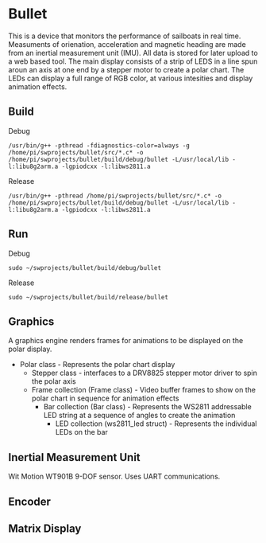 # Bullet
This is a device that monitors the  performance of sailboats in real time. Measuments of orienation, acceleration and magnetic heading are made from an inertial measurement unit (IMU). All data is stored for later upload to a web based tool. The main display consists of a strip of LEDS in a line spun aroun an axis at one end by a stepper motor to create a polar chart. The LEDs can display a full range of RGB color, at various intesities and display animation effects.
## Build 

Debug

``
/usr/bin/g++ -pthread -fdiagnostics-color=always -g /home/pi/swprojects/bullet/src/*.c* -o /home/pi/swprojects/bullet/build/debug/bullet -L/usr/local/lib -l:libu8g2arm.a -lgpiodcxx -l:libws2811.a
``

Release

``
/usr/bin/g++ -pthread /home/pi/swprojects/bullet/src/*.c* -o /home/pi/swprojects/bullet/build/debug/bullet -L/usr/local/lib -l:libu8g2arm.a -lgpiodcxx -l:libws2811.a
``

## Run 

Debug

``
sudo ~/swprojects/bullet/build/debug/bullet
``

Release

``
sudo ~/swprojects/bullet/build/release/bullet
``


## Graphics 
A graphics engine renders frames for animations to be displayed on the polar display. 


- Polar class - Represents the polar chart display 
    - Stepper class - interfaces to a DRV8825 stepper motor driver to spin the polar axis
    - Frame collection (Frame class) - Video buffer frames to show on the polar chart in sequence for animation effects
        - Bar collection (Bar class) - Represents the WS2811 addressable LED string at a sequence of angles to create the animation
            - LED collection (ws2811_led struct) - Represents the individual LEDs on the bar


## Inertial Measurement Unit
Wit Motion WT901B 9-DOF sensor. Uses UART communications.
## Encoder

## Matrix Display


